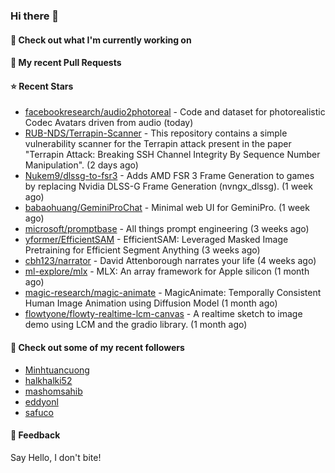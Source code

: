 ### Hi there 👋

#### 👷 Check out what I'm currently working on

#### 🔨 My recent Pull Requests


#### ⭐ Recent Stars

- [facebookresearch/audio2photoreal](https://github.com/facebookresearch/audio2photoreal) - Code and dataset for photorealistic Codec Avatars driven from audio (today)
- [RUB-NDS/Terrapin-Scanner](https://github.com/RUB-NDS/Terrapin-Scanner) - This repository contains a simple vulnerability scanner for the Terrapin attack present in the paper &#34;Terrapin Attack: Breaking SSH Channel Integrity By Sequence Number Manipulation&#34;. (2 days ago)
- [Nukem9/dlssg-to-fsr3](https://github.com/Nukem9/dlssg-to-fsr3) - Adds AMD FSR 3 Frame Generation to games by replacing Nvidia DLSS-G Frame Generation (nvngx_dlssg). (1 week ago)
- [babaohuang/GeminiProChat](https://github.com/babaohuang/GeminiProChat) - Minimal web UI for GeminiPro. (1 week ago)
- [microsoft/promptbase](https://github.com/microsoft/promptbase) - All things prompt engineering (3 weeks ago)
- [yformer/EfficientSAM](https://github.com/yformer/EfficientSAM) - EfficientSAM: Leveraged Masked Image Pretraining for Efficient Segment Anything (3 weeks ago)
- [cbh123/narrator](https://github.com/cbh123/narrator) - David Attenborough narrates your life (4 weeks ago)
- [ml-explore/mlx](https://github.com/ml-explore/mlx) - MLX: An array framework for Apple silicon (1 month ago)
- [magic-research/magic-animate](https://github.com/magic-research/magic-animate) - MagicAnimate: Temporally Consistent Human Image Animation using Diffusion Model (1 month ago)
- [flowtyone/flowty-realtime-lcm-canvas](https://github.com/flowtyone/flowty-realtime-lcm-canvas) - A realtime sketch to image demo using LCM and the gradio library.  (1 month ago)

#### 👯 Check out some of my recent followers

- [Minhtuancuong](https://github.com/Minhtuancuong)
- [halkhalki52](https://github.com/halkhalki52)
- [mashomsahib](https://github.com/mashomsahib)
- [eddyonl](https://github.com/eddyonl)
- [safuco](https://github.com/safuco)

#### 💬 Feedback

Say Hello, I don't bite!